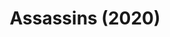 ---
published: false
cancelled: COVID-19
layout: productions
title: Assassins (2020)
image_credit: 
image_alt:
image_caption:
category: musical
details:
  Title: Assassins - wiki
  Theatre: The 5 and Dime
  Music: Stephen Sondheim - wiki
  Lyrics: Stephen Sondheim
  Book: John Weidman - wiki
  Basis: Original concept by Charles Gilbert Jr.
  Website: https://www.the5anddime.org/assassins
showtimes: |
  2020-07-31 20:00:00
  2020-08-01 20:00:00
  2020-08-02 14:00:00
  2020-08-03 20:00:00
  2020-08-06 20:00:00
  2020-08-07 20:00:00
  2020-08-08 20:00:00
  2020-08-09 14:00:00
  2020-08-13 20:00:00
  2020-08-14 20:00:00
  2020-08-15 20:00:00
  2020-08-16 14:00:00
cast: 
crew:
  Director: Lee Hamby
external_links:
  Assassins | The 5 & Dime: https://www.the5anddime.org/assassins
---